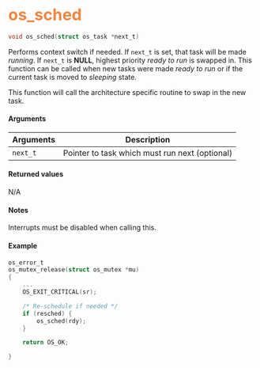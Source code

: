 ## <font color="#F2853F" style="font-size:24pt"> os_sched </font>

```c
void os_sched(struct os_task *next_t)
```

Performs context switch if needed. If `next_t` is set, that task will be made *running*. If `next_t` is **NULL**, highest priority *ready to run* is swapped in. This function can be called when new tasks were made *ready to run* or if the current task is moved to *sleeping* state.

This function will call the architecture specific routine to swap in the new task.

#### Arguments

| Arguments | Description |
|-----------|-------------|
| `next_t` | Pointer to task which must run next (optional) |

#### Returned values

N/A

#### Notes

Interrupts must be disabled when calling this.

#### Example

<Add text to set up the context for the example here>

```c
os_error_t
os_mutex_release(struct os_mutex *mu)
{
    ...
    OS_EXIT_CRITICAL(sr);

    /* Re-schedule if needed */
    if (resched) {
        os_sched(rdy);
    }

    return OS_OK;

}
```


